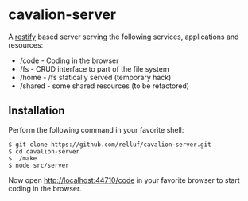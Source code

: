 # cavalion-server

A [restify](http://restify.com/) based server serving the following services, applications and resources:

* [/code](https://github.com/cavalion-code) - Coding in the browser
* /fs - CRUD interface to part of the file system
* /home - /fs statically served (temporary hack)
* /shared - some shared resources (to be refactored)

## Installation

Perform the following command in your favorite shell:

	$ git clone https://github.com/relluf/cavalion-server.git
	$ cd cavalion-server
	$ ./make
	$ node src/server

Now open [http://localhost:44710/code](http://localhost:44710/code/) in your favorite browser to start coding in the browser.
